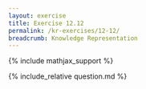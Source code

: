 ```yaml
---
layout: exercise
title: Exercise 12.12
permalink: /kr-exercises/12-12/
breadcrumb: Knowledge Representation
---
```


{% include mathjax_support %}

<div><i class="arrow-up" data-chapter="kr-exercises" data-exercise="ex_12" data-rating="0"></i></div>
{% include_relative question.md %}
